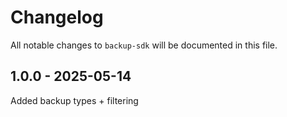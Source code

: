 # Changelog

All notable changes to `backup-sdk` will be documented in this file.

## 1.0.0 - 2025-05-14

Added backup types + filtering
